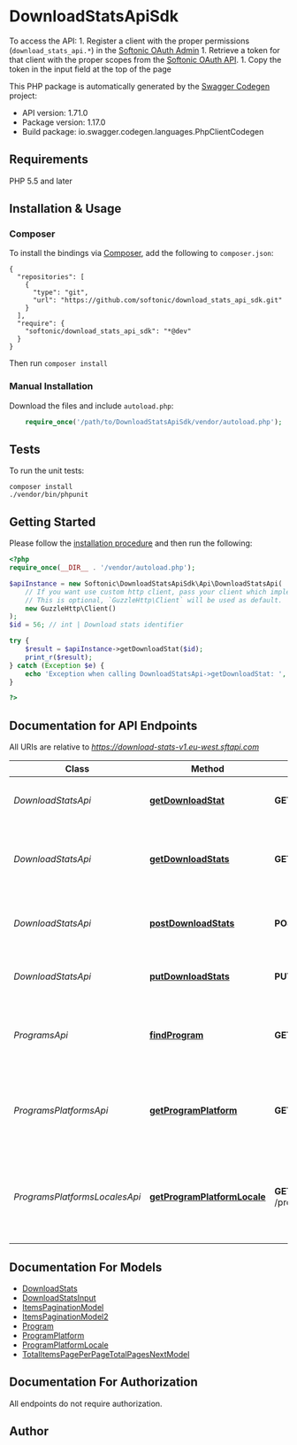# DownloadStatsApiSdk
To access the API: 1. Register a client with the proper permissions (`download_stats_api.*`) in the [Softonic OAuth Admin](https://oauth-admin.softonic.com) 1. Retrieve a token for that client with the proper scopes from the [Softonic OAuth API](https://oauth-v2.softonic.com). 1. Copy the token in the input field at the top of the page

This PHP package is automatically generated by the [Swagger Codegen](https://github.com/swagger-api/swagger-codegen) project:

- API version: 1.71.0
- Package version: 1.17.0
- Build package: io.swagger.codegen.languages.PhpClientCodegen

## Requirements

PHP 5.5 and later

## Installation & Usage
### Composer

To install the bindings via [Composer](http://getcomposer.org/), add the following to `composer.json`:

```
{
  "repositories": [
    {
      "type": "git",
      "url": "https://github.com/softonic/download_stats_api_sdk.git"
    }
  ],
  "require": {
    "softonic/download_stats_api_sdk": "*@dev"
  }
}
```

Then run `composer install`

### Manual Installation

Download the files and include `autoload.php`:

```php
    require_once('/path/to/DownloadStatsApiSdk/vendor/autoload.php');
```

## Tests

To run the unit tests:

```
composer install
./vendor/bin/phpunit
```

## Getting Started

Please follow the [installation procedure](#installation--usage) and then run the following:

```php
<?php
require_once(__DIR__ . '/vendor/autoload.php');

$apiInstance = new Softonic\DownloadStatsApiSdk\Api\DownloadStatsApi(
    // If you want use custom http client, pass your client which implements `GuzzleHttp\ClientInterface`.
    // This is optional, `GuzzleHttp\Client` will be used as default.
    new GuzzleHttp\Client()
);
$id = 56; // int | Download stats identifier

try {
    $result = $apiInstance->getDownloadStat($id);
    print_r($result);
} catch (Exception $e) {
    echo 'Exception when calling DownloadStatsApi->getDownloadStat: ', $e->getMessage(), PHP_EOL;
}

?>
```

## Documentation for API Endpoints

All URIs are relative to *https://download-stats-v1.eu-west.sftapi.com*

Class | Method | HTTP request | Description
------------ | ------------- | ------------- | -------------
*DownloadStatsApi* | [**getDownloadStat**](docs/Api/DownloadStatsApi.md#getdownloadstat) | **GET** /download-stats/{id} | Retrieves the given downloads statistics
*DownloadStatsApi* | [**getDownloadStats**](docs/Api/DownloadStatsApi.md#getdownloadstats) | **GET** /download-stats | Get the list of the downloads statistics for a given app
*DownloadStatsApi* | [**postDownloadStats**](docs/Api/DownloadStatsApi.md#postdownloadstats) | **POST** /download-stats | Creates the downloads statistics for a given app
*DownloadStatsApi* | [**putDownloadStats**](docs/Api/DownloadStatsApi.md#putdownloadstats) | **PUT** /download-stats/{id} | Replaces the given downloads statistics
*ProgramsApi* | [**findProgram**](docs/Api/ProgramsApi.md#findprogram) | **GET** /programs | Get the list of the downloads stats ordered by downloads
*ProgramsPlatformsApi* | [**getProgramPlatform**](docs/Api/ProgramsPlatformsApi.md#getprogramplatform) | **GET** /programs/{id_program}/platforms/{id_platform} | Get the list of the downloads stats for a given program platform
*ProgramsPlatformsLocalesApi* | [**getProgramPlatformLocale**](docs/Api/ProgramsPlatformsLocalesApi.md#getprogramplatformlocale) | **GET** /programs/{id_program}/platforms/{id_platform}/locales/{id_locale} | Get the list of the downloads stats for a given program platform locale


## Documentation For Models

 - [DownloadStats](docs/Model/DownloadStats.md)
 - [DownloadStatsInput](docs/Model/DownloadStatsInput.md)
 - [ItemsPaginationModel](docs/Model/ItemsPaginationModel.md)
 - [ItemsPaginationModel2](docs/Model/ItemsPaginationModel2.md)
 - [Program](docs/Model/Program.md)
 - [ProgramPlatform](docs/Model/ProgramPlatform.md)
 - [ProgramPlatformLocale](docs/Model/ProgramPlatformLocale.md)
 - [TotalItemsPagePerPageTotalPagesNextModel](docs/Model/TotalItemsPagePerPageTotalPagesNextModel.md)


## Documentation For Authorization

 All endpoints do not require authorization.


## Author




